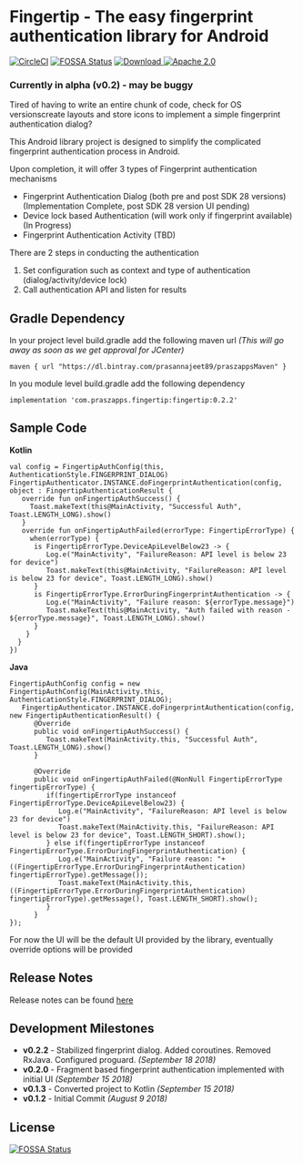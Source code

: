 # Fingertip - The easy fingerprint authentication library for Android
[![CircleCI](https://circleci.com/gh/prasannajeet/Fingertip/tree/master.svg?style=svg)](https://circleci.com/gh/prasannajeet/Fingertip/tree/master) [![FOSSA Status](https://app.fossa.io/api/projects/git%2Bgithub.com%2Fprasannajeet%2FFingertip.svg?type=shield)](https://app.fossa.io/projects/git%2Bgithub.com%2Fprasannajeet%2FFingertip?ref=badge_shield)  [ ![Download](https://api.bintray.com/packages/prasannajeet89/praszappsMaven/fingertip/images/download.svg) ](https://bintray.com/prasannajeet89/praszappsMaven/fingertip/_latestVersion) [![Apache 2.0](https://img.shields.io/hexpm/l/plug.svg)](https://github.com/prasannajeet/Fingertip/blob/master/LICENSE)
### Currently in alpha (v0.2) - may be buggy

Tired of having to write an entire chunk of code, check for OS versionscreate layouts and store icons to implement a simple fingerprint authentication dialog? 

This Android library project is designed to simplify the complicated fingerprint authentication process in Android.

Upon completion, it will offer 3 types of Fingerprint authentication mechanisms

- Fingerprint Authentication Dialog (both pre and post SDK 28 versions) (Implementation Complete, post SDK 28 version UI pending)
- Device lock based Authentication (will work only if fingerprint available) (In Progress)
- Fingerprint Authentication Activity (TBD)

There are 2 steps in conducting the authentication
1. Set configuration such as context and type of authentication (dialog/activity/device lock) 
2. Call authentication API and listen for results

## Gradle Dependency
In your project level build.gradle add the following maven url *(This will go away as soon as we get approval for JCenter)*
```
maven { url "https://dl.bintray.com/prasannajeet89/praszappsMaven" }
```
In you module level build.gradle add the following dependency
```
implementation 'com.praszapps.fingertip:fingertip:0.2.2'
```

## Sample Code
**Kotlin**
```
val config = FingertipAuthConfig(this, AuthenticationStyle.FINGERPRINT_DIALOG)
FingertipAuthenticator.INSTANCE.doFingerprintAuthentication(config, object : FingertipAuthenticationResult {
   override fun onFingertipAuthSuccess() {
     Toast.makeText(this@MainActivity, "Successful Auth", Toast.LENGTH_LONG).show()
   }
   override fun onFingertipAuthFailed(errorType: FingertipErrorType) {
     when(errorType) {
      is FingertipErrorType.DeviceApiLevelBelow23 -> {
         Log.e("MainActivity", "FailureReason: API level is below 23 for device")
         Toast.makeText(this@MainActivity, "FailureReason: API level is below 23 for device", Toast.LENGTH_LONG).show()
      }
      is FingertipErrorType.ErrorDuringFingerprintAuthentication -> {
         Log.e("MainActivity", "Failure reason: ${errorType.message}")
         Toast.makeText(this@MainActivity, "Auth failed with reason - ${errorType.message}", Toast.LENGTH_LONG).show()
      }
    }
  }
})
```
**Java**
```
FingertipAuthConfig config = new FingertipAuthConfig(MainActivity.this, AuthenticationStyle.FINGERPRINT_DIALOG);
   FingertipAuthenticator.INSTANCE.doFingerprintAuthentication(config, new FingertipAuthenticationResult() {
      @Override
      public void onFingertipAuthSuccess() {
         Toast.makeText(MainActivity.this, "Successful Auth", Toast.LENGTH_LONG).show()
      }

      @Override
      public void onFingertipAuthFailed(@NonNull FingertipErrorType fingertipErrorType) {
         if(fingertipErrorType instanceof FingertipErrorType.DeviceApiLevelBelow23) {
            Log.e("MainActivity", "FailureReason: API level is below 23 for device")
            Toast.makeText(MainActivity.this, "FailureReason: API level is below 23 for device", Toast.LENGTH_SHORT).show();
         } else if(fingertipErrorType instanceof FingertipErrorType.ErrorDuringFingerprintAuthentication) {
            Log.e("MainActivity", "Failure reason: "+((FingertipErrorType.ErrorDuringFingerprintAuthentication) fingertipErrorType).getMessage());
            Toast.makeText(MainActivity.this, ((FingertipErrorType.ErrorDuringFingerprintAuthentication) fingertipErrorType).getMessage(), Toast.LENGTH_SHORT).show();
         }
      }
});
```

For now the UI will be the default UI provided by the library, eventually override options will be provided

## Release Notes
Release notes can be found [here](https://github.com/prasannajeet/Fingertip/blob/master/release-notes.md)

## Development Milestones
- **v0.2.2** - Stabilized fingerprint dialog. Added coroutines. Removed RxJava. Configured proguard. *(September 18 2018)*
- **v0.2.0** - Fragment based fingerprint authentication implemented with initial UI *(September 15 2018)*
- **v0.1.3** - Converted project to Kotlin *(September 15 2018)*
- **v0.1.2** - Initial Commit *(August 9 2018)*


## License
[![FOSSA Status](https://app.fossa.io/api/projects/git%2Bgithub.com%2Fprasannajeet%2FFingertip.svg?type=large)](https://app.fossa.io/projects/git%2Bgithub.com%2Fprasannajeet%2FFingertip?ref=badge_large)
